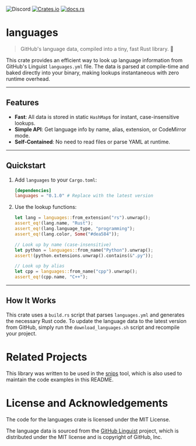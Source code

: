![Discord](https://img.shields.io/discord/1381424110831145070?style=flat-square&logo=rust&link=https%3A%2F%2Fdiscord.gg%2FfHmRmuBDxF)
[![Crates.io](https://img.shields.io/crates/v/languages)](https://crates.io/crates/languages)
[![docs.rs](https://img.shields.io/docsrs/languages)](https://docs.rs/languages)

# languages


> GitHub's language data, compiled into a tiny, fast Rust library. 🦀

This crate provides an efficient way to look up language information from
GitHub's Linguist `languages.yml` file. The data is parsed at compile-time and
baked directly into your binary, making lookups instantaneous with zero runtime
overhead.

-----

## Features

  - **Fast**: All data is stored in static `HashMap`s for instant, case-insensitive lookups.
  - **Simple API**: Get language info by name, alias, extension, or CodeMirror mode.
  - **Self-Contained**: No need to read files or parse YAML at runtime.

-----

## Quickstart

1.  Add `languages` to your `Cargo.toml`:

    ```toml
    [dependencies]
    languages = "0.1.0" # Replace with the latest version
    ```

2.  Use the lookup functions:

    <!-- snips: examples/readme.rs#example -->
    ```rust
    let lang = languages::from_extension("rs").unwrap();
    assert_eq!(lang.name, "Rust");
    assert_eq!(lang.language_type, "programming");
    assert_eq!(lang.color, Some("#dea584"));

    // Look up by name (case-insensitive)
    let python = languages::from_name("Python").unwrap();
    assert!(python.extensions.unwrap().contains(&".py"));

    // Look up by alias
    let cpp = languages::from_name("cpp").unwrap();
    assert_eq!(cpp.name, "C++");
    ```

-----

## How It Works

This crate uses a `build.rs` script that parses `languages.yml` and generates
the necessary Rust code. To update the language data to the latest version from
GitHub, simply run the `download_languages.sh` script and recompile your
project.

# Related Projects

This library was written to be used in the
[snips](https://github.com/cortesi/snips) tool, which is also used to maintain
the code examples in this README.


# License and Acknowledgements

The code for the languages crate is licensed under the MIT License.

The language data is sourced from the [GitHub
Linguist](https://github.com/github-linguist/linguist) project, which is
distributed under the MIT license and is copyright of GitHub, Inc.
